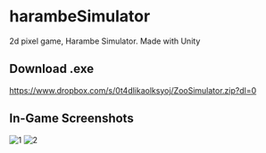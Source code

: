 # harambeSimulator
2d pixel game, Harambe Simulator. Made with Unity

Download .exe
-------------
https://www.dropbox.com/s/0t4dlikaolksyoj/ZooSimulator.zip?dl=0

## In-Game Screenshots
![1](https://i.imgur.com/JwM4koH.png)
![2](https://i.imgur.com/Ukx2Y1g.png)
